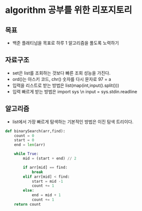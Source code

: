# algorithm 공부를 위한 리포지토리

## 목표

- 백준 플래티넘을 목표로 하루 1 알고리즘을 풀도록 노력하기

## 자료구조

- set은 list를 조회하는 것보다 빠른 조회 성능을 가진다.
- ord()는 아스키 코드, chr() 숫자를 다시 문자로 97 = a
- 입력을 리스트로 받는 방법은 list(map(int,input().split()))
- 입력 빠르게 받는 방법은 import sys \n input = sys.stdin.readline

## 알고리즘

- list에서 가장 빠르게 탐색하는 기본적인 방법은 이진 탐색 트리이다.

```python
def binarySearch(arr,find):
    count = 0
    start = 0
    end = len(arr)

    while True:
        mid = (start + end) // 2

        if arr[mid] == find:
            break
        elif arr[mid] < find:
            start = mid -1
            count += 1
        else:
            end = mid + 1
            count += 1
    return count
```
